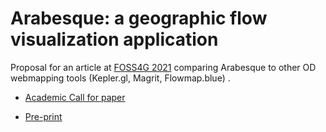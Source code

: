 
# Arabesque: a geographic flow visualization application

Proposal for an article at [FOSS4G 2021](https://2021.foss4g.org) comparing Arabesque to other OD webmapping tools (Kepler.gl, Magrit, Flowmap.blue) .

- [Academic Call for paper](https://2021.foss4g.org/call-for-papers/academic.html)

- [Pre-print](https://gflowiz.github.io/article_foss4g2021/)




